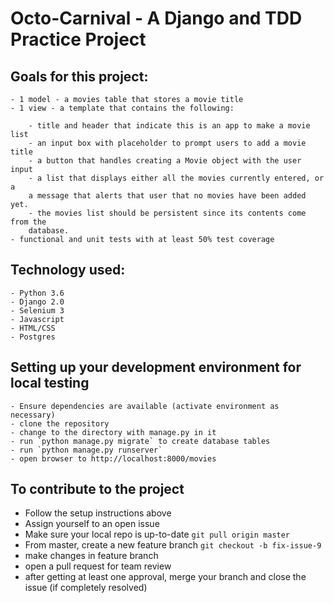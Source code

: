 # Octo-Carnival - A Django and TDD Practice Project

## Goals for this project:

    - 1 model - a movies table that stores a movie title
    - 1 view - a template that contains the following:

        - title and header that indicate this is an app to make a movie list
        - an input box with placeholder to prompt users to add a movie title
        - a button that handles creating a Movie object with the user input
        - a list that displays either all the movies currently entered, or a
        a message that alerts that user that no movies have been added yet.
        - the movies list should be persistent since its contents come from the
        database.
    - functional and unit tests with at least 50% test coverage

## Technology used:

    - Python 3.6
    - Django 2.0
    - Selenium 3
    - Javascript
    - HTML/CSS
    - Postgres

## Setting up your development environment for local testing

    - Ensure dependencies are available (activate environment as necessary)
    - clone the repository
    - change to the directory with manage.py in it
    - run `python manage.py migrate` to create database tables
    - run `python manage.py runserver`
    - open browser to http://localhost:8000/movies

## To contribute to the project

- Follow the setup instructions above
- Assign yourself to an open issue
- Make sure your local repo is up-to-date
    `git pull origin master`
- From master, create a new feature branch
    `git checkout -b fix-issue-9`
- make changes in feature branch
- open a pull request for team review
- after getting at least one approval, merge your branch and close the issue (if completely resolved)


